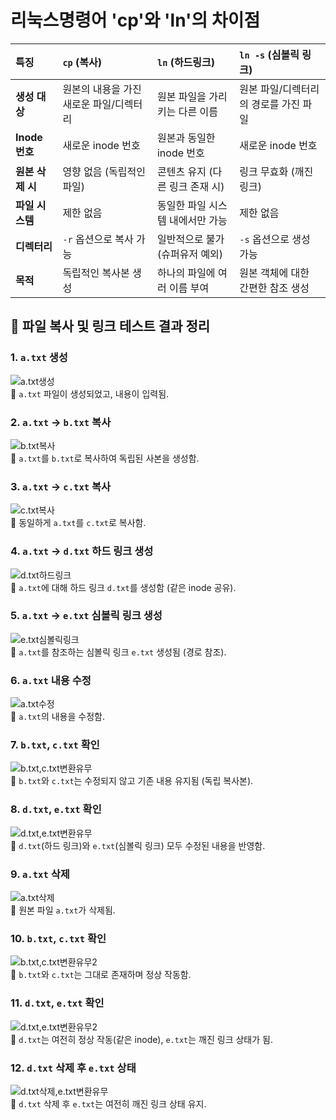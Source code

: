 # 리눅스명령어 'cp'와 'ln'의 차이점

| 특징           | `cp` (복사)                         | `ln` (하드링크)                     | `ln -s` (심볼릭 링크)                 |
| :------------- | :---------------------------------- | :---------------------------------- | :------------------------------------ |
| **생성 대상**  | 원본의 내용을 가진 새로운 파일/디렉터리 | 원본 파일을 가리키는 다른 이름      | 원본 파일/디렉터리의 경로를 가진 파일 |
| **Inode 번호** | 새로운 inode 번호                   | 원본과 동일한 inode 번호            | 새로운 inode 번호                     |
| **원본 삭제 시** | 영향 없음 (독립적인 파일)           | 콘텐츠 유지 (다른 링크 존재 시)     | 링크 무효화 (깨진 링크)               |
| **파일 시스템**| 제한 없음                           | 동일한 파일 시스템 내에서만 가능    | 제한 없음                             |
| **디렉터리**   | `-r` 옵션으로 복사 가능             | 일반적으로 불가 (슈퍼유저 예외)     | `-s` 옵션으로 생성 가능               |
| **목적**       | 독립적인 복사본 생성                | 하나의 파일에 여러 이름 부여        | 원본 객체에 대한 간편한 참조 생성     |

## 📁 파일 복사 및 링크 테스트 결과 정리

### 1. `a.txt` 생성
![a.txt생성](https://raw.githubusercontent.com/Monday1555/SystemProgramming/main/0516/a.txt생성.png)  
🔹 `a.txt` 파일이 생성되었고, 내용이 입력됨.

### 2. `a.txt` → `b.txt` 복사
![b.txt복사](https://raw.githubusercontent.com/Monday1555/SystemProgramming/main/0516/b.txt복사.png)  
🔹 `a.txt`를 `b.txt`로 복사하여 독립된 사본을 생성함.

### 3. `a.txt` → `c.txt` 복사
![c.txt복사](https://raw.githubusercontent.com/Monday1555/SystemProgramming/main/0516/c.txt복사.png)  
🔹 동일하게 `a.txt`를 `c.txt`로 복사함.

### 4. `a.txt` → `d.txt` 하드 링크 생성
![d.txt하드링크](https://raw.githubusercontent.com/Monday1555/SystemProgramming/main/0516/d.txt하드링크.png)  
🔹 `a.txt`에 대해 하드 링크 `d.txt`를 생성함 (같은 inode 공유).

### 5. `a.txt` → `e.txt` 심볼릭 링크 생성
![e.txt심볼릭링크](https://raw.githubusercontent.com/Monday1555/SystemProgramming/main/0516/e.txt심볼릭링크.png)  
🔹 `a.txt`를 참조하는 심볼릭 링크 `e.txt` 생성됨 (경로 참조).

### 6. `a.txt` 내용 수정
![a.txt수정](https://raw.githubusercontent.com/Monday1555/SystemProgramming/main/0516/a.txt수정.png)  
🔹 `a.txt`의 내용을 수정함.

### 7. `b.txt`, `c.txt` 확인
![b.txt,c.txt변환유무](https://raw.githubusercontent.com/Monday1555/SystemProgramming/main/0516/b.txt,c.txt변환유무.png)  
🔹 `b.txt`와 `c.txt`는 수정되지 않고 기존 내용 유지됨 (독립 복사본).

### 8. `d.txt`, `e.txt` 확인
![d.txt,e.txt변환유무](https://raw.githubusercontent.com/Monday1555/SystemProgramming/main/0516/d.txt,e.txt변환유무.png)  
🔹 `d.txt`(하드 링크)와 `e.txt`(심볼릭 링크) 모두 수정된 내용을 반영함.

### 9. `a.txt` 삭제
![a.txt삭제](https://raw.githubusercontent.com/Monday1555/SystemProgramming/main/0516/a.txt삭제.png)  
🔹 원본 파일 `a.txt`가 삭제됨.

### 10. `b.txt`, `c.txt` 확인
![b.txt,c.txt변환유무2](https://raw.githubusercontent.com/Monday1555/SystemProgramming/main/0516/b.txt,c.txt변환유무2.png)  
🔹 `b.txt`와 `c.txt`는 그대로 존재하며 정상 작동함.

### 11. `d.txt`, `e.txt` 확인
![d.txt,e.txt변환유무2](https://raw.githubusercontent.com/Monday1555/SystemProgramming/main/0516/d.txt,e.txt변환유무2.png)  
🔹 `d.txt`는 여전히 정상 작동(같은 inode), `e.txt`는 깨진 링크 상태가 됨.

### 12. `d.txt` 삭제 후 `e.txt` 상태
![d.txt삭제,e.txt변환유무](https://raw.githubusercontent.com/Monday1555/SystemProgramming/main/0516/d.txt삭제,e.txt변환유무.png)  
🔹 `d.txt` 삭제 후 `e.txt`는 여전히 깨진 링크 상태 유지.

